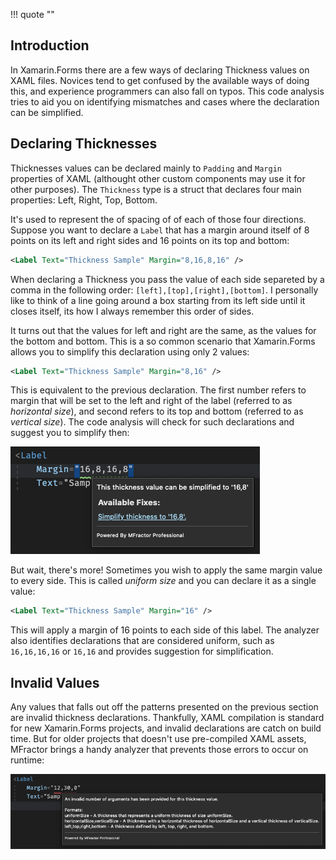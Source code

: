 !!! quote ""

## Introduction

In Xamarin.Forms there are a few ways of declaring Thickness values on XAML files. Novices tend to get confused by the available ways of doing this, and experience programmers can also fall on typos. This code analysis tries to aid you on identifying mismatches and cases where the declaration can be simplified.

## Declaring Thicknesses

Thicknesses values can be declared mainly to `Padding` and `Margin` properties of XAML (althought other custom components may use it for other purposes). The `Thickness` type is a struct that declares four main properties: Left, Right, Top, Bottom.

It's used to represent the of spacing of of each of those four directions. Suppose you want to declare a `Label` that has a margin around itself of 8 points on its left and right sides and 16 points on its top and bottom:

```xml
<Label Text="Thickness Sample" Margin="8,16,8,16" />
```

When declaring a Thickness you pass the value of each side separeted by a comma in the following order: `[left],[top],[right],[bottom]`. I personally like to think of a line going around a box starting from its left side until it closes itself, its how I always remember this order of sides.

It turns out that the values for left and right are the same, as the values for the bottom and bottom. This is a so common scenario that Xamarin.Forms allows you to simplify this declaration using only 2 values:

```xml
<Label Text="Thickness Sample" Margin="8,16" />
```

This is equivalent to the previous declaration. The first number refers to margin that will be set to the left and right of the label (referred to as _horizontal size_), and second refers to its top and bottom (referred to as _vertical size_). The code analysis will check for such declarations and suggest you to simplify then:

![Tooltip suggesting thickness declaration simplification](/img/xamarin-forms/thickness-analysis-simplify.png)

But wait, there's more! Sometimes you wish to apply the same margin value to every side. This is called _uniform size_ and you can declare it as a single value:

```xml
<Label Text="Thickness Sample" Margin="16" />
```

This will apply a margin of 16 points to each side of this label. The analyzer also identifies declarations that are considered uniform, such as `16,16,16,16` or `16,16` and provides suggestion for simplification.

## Invalid Values

Any values that falls out off the patterns presented on the previous section are invalid thickness declarations. Thankfully, XAML compilation is standard for new Xamarin.Forms projects, and invalid declarations are catch on build time. But for older projects that doesn't use pre-compiled XAML assets, MFractor brings a handy analyzer that prevents those errors to occur on runtime:

![Tooltip suggesting thickness declaration simplification](/img/xamarin-forms/thickness-analysis-invalid.png)


